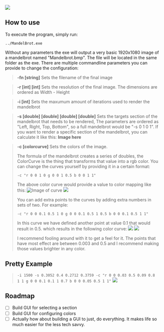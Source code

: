 ![](https://i.imgur.com/jwQ8FiB.png)

## How to use

To execute the program, simply run:
```
../MandelBrot.exe
```

Without any parameters the exe will output a very basic 1920x1080 image of a mandelbrot named "Mandelbrot.bmp". The file will be located in the same folder as the exe. There are multiple commandline parameters you can provide to change the configuration:

> **-fn [string]**
> Sets the filename of the final image

> **-r [int] [int]**
> Sets the resolution of the final image.
> The dimensions are ordered as Width - Height

> **-i [int]**
> Sets the maxumum amount of iterations used to render the mandelbrot

> **-s [double] [double] [double] [double]**
> Sets the targets section of the mandelbrot that needs to be rendered, The parameters are ordered as "Left, Right, Top, Bottom", so a full mandelbrot would be "-s 0 1 0 1". If you want to render a specific section of the mandelbrot, you can calculate it like this:
> **Image here**

> **-c [colorcurve]**
> Sets the colors of the image. 
>
> The formula of the mandelbrot creates a series of doubles, the ColorCurve is the thing that transforms that value into a rgb color. You can change the curves yourself by providing it in a certain format:
>
> ```
> -c "r 0 0 1 0 g 0 0 1 0.5 b 0 0 1 1"
> ```
>
> The above color curve would provide a value to color mapping like this:
> ![Image of curve](https://i.ibb.co/0nxzg88/image.png)
> ![](https://i.imgur.com/LolYBcA.png)
> 
>
> You can add extra points to the curves by adding extra numbers in sets of two. For example:
> ```
> -c "r 0 0 0.1 0.5 1 0 g 0 0 0.1 0.5 1 0.5 b 0 0 0.1 0.5 1 1"
> ```
> In this curve we have defined another point at value 0.1 that would result in 0.5. which results in the following color curve:
> ![](https://i.imgur.com/9mn43Ne.png)
> ![](https://i.imgur.com/9kLVSGX.png)
>
> I recommend fooling around with it to get a feel for it. The points that have most effect are between 0.003 and 0.5 and I recommend making those values brighter in any color.


## Pretty Example
> `-i 1500 -s 0.3052 0.4 0.2712 0.3759 -c "r 0 0 0.03 0.5 0.09 0.8 1 1 g 0 0 0.1 0.1 1 0.7 b 0 0 0.05 0.5 1 1"` 
> ![](https://i.imgur.com/YCWREsG.png)


    
## Roadmap
- [ ] Build GUI for selecting a section
- [ ] Build GUI for configuring colors
- [ ] Actually how about building a GUI to just, do everything. It makes life so much easier for the less tech savvy.
